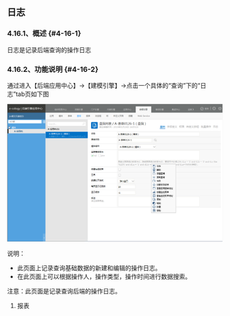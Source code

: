 ## 日志

### ****4.16.1、概述**** {#4-16-1}

日志是记录后端查询的操作日志

### ****4.16.2、功能说明**** {#4-16-2}

通过进入【后端应用中心】→【建模引擎】→点击一个具体的“查询”下的“日志”tab页如下图

![E:\重要文件备份\ecology正式系统知识树图片(余海群提供)\20042\images\1400259](../assets/ezhong_yao_wen_jian_bei_4efd5c_ecology_zheng_shi_xi_tong_zhi_shi_shu_tu_724728_yu_hai_qun_ti_4f9b295c_2.png)

说明：

*   此页面上记录查询基础数据的新建和编辑的操作日志。
*   在此页面上可以根据操作人，操作类型，操作时间进行数据搜索。

注意：此页面是记录查询后端的操作日志。

1.  报表